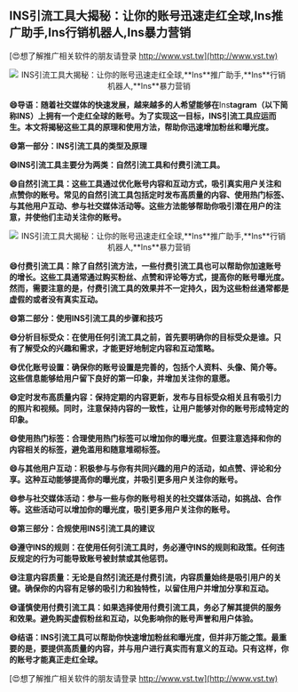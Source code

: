 ## **INS引流工具大揭秘：让你的账号迅速走红全球,**Ins**推广助手,**Ins**行销机器人,**Ins**暴力营销**

[😍想了解推广相关软件的朋友请登录 http://www.vst.tw](http://www.vst.tw)

 <center><img src="https://vst.tw/MP4/tuiguang/png/4.png" alt="INS引流工具大揭秘：让你的账号迅速走红全球,**Ins**推广助手,**Ins**行销机器人,**Ins**暴力营销"></center>

**😄导语：随着社交媒体的快速发展，越来越多的人希望能够在**Ins**tagram（以下简称INS）上拥有一个走红全球的账号。为了实现这一目标，INS引流工具应运而生。本文将揭秘这些工具的原理和使用方法，帮助你迅速增加粉丝和曝光度。**

**😄第一部分：INS引流工具的类型及原理**

**😄INS引流工具主要分为两类：自然引流工具和付费引流工具。**

**😄自然引流工具：这些工具通过优化账号内容和互动方式，吸引真实用户关注和点赞你的账号。常见的自然引流工具包括定时发布高质量的内容、使用热门标签、与其他用户互动、参与社交媒体活动等。这些方法能够帮助你吸引潜在用户的注意，并使他们主动关注你的账号。**

 <center><img src="https://vst.tw/MP4/tuiguang/png/0.png" alt="INS引流工具大揭秘：让你的账号迅速走红全球,**Ins**推广助手,**Ins**行销机器人,**Ins**暴力营销"></center>

**😄付费引流工具：除了自然引流方法，一些付费引流工具也可以帮助你加速账号的增长。这些工具通常通过购买粉丝、点赞和评论等方式，提高你的账号曝光度。然而，需要注意的是，付费引流工具的效果并不一定持久，因为这些粉丝通常都是虚假的或者没有真实互动。**

**😄第二部分：使用INS引流工具的步骤和技巧**

**😄分析目标受众：在使用任何引流工具之前，首先要明确你的目标受众是谁。只有了解受众的兴趣和需求，才能更好地制定内容和互动策略。**

**😄优化账号设置：确保你的账号设置是完善的，包括个人资料、头像、简介等。这些信息能够给用户留下良好的第一印象，并增加关注你的意愿。**

**😄定时发布高质量内容：保持定期的内容更新，发布与目标受众相关且有吸引力的照片和视频。同时，注意保持内容的一致性，让用户能够对你的账号形成特定的印象。**

**😄使用热门标签：合理使用热门标签可以增加你的曝光度。但要注意选择和你的内容相关的标签，避免滥用和随意堆砌标签。**

**😄与其他用户互动：积极参与与你有共同兴趣的用户的活动，如点赞、评论和分享。这种互动能够提高你的曝光度，并吸引更多用户关注你的账号。**

**😄参与社交媒体活动：参与一些与你的账号相关的社交媒体活动，如挑战、合作等。这些活动可以增加你的曝光度，吸引更多用户关注你的账号。**

**😄第三部分：合规使用INS引流工具的建议**

**😄遵守INS的规则：在使用任何引流工具时，务必遵守INS的规则和政策。任何违反规定的行为可能导致账号被封禁或其他惩罚。**

**😄注意内容质量：无论是自然引流还是付费引流，内容质量始终是吸引用户的关键。确保你的内容有足够的吸引力和独特性，以留住用户并增加分享和互动。**

**😄谨慎使用付费引流工具：如果选择使用付费引流工具，务必了解其提供的服务和效果。避免购买虚假粉丝和互动，以免影响你的账号声誉和用户体验。**

**😄结语：INS引流工具可以帮助你快速增加粉丝和曝光度，但并非万能之策。最重要的是，要提供高质量的内容，并与用户进行真实而有意义的互动。只有这样，你的账号才能真正走红全球。**

[😍想了解推广相关软件的朋友请登录 http://www.vst.tw](http://www.vst.tw)




